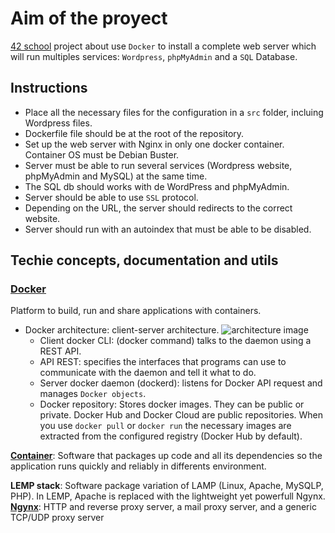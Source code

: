 # Aim of the proyect
[42 school][1] project about use `Docker` to install a complete web server which will run multiples services: `Wordpress`, `phpMyAdmin` and a `SQL` Database.

## Instructions
- Place all the necessary files for the configuration in a `src` folder, incluing Wordpress files.
- Dockerfile file should be at the root of the repository.
- Set up the web server with Nginx in only one docker container. Container OS must be Debian Buster.
- Server must be able to run several services (Wordpress website, phpMyAdmin and MySQL) at the same time.
- The SQL db should works with de WordPress and phpMyAdmin.
- Server should be able to use `SSL` protocol.
- Depending on the URL, the server should redirects to the correct website.
- Server should run with an autoindex that must be able to be disabled.

## Techie concepts, documentation and utils
### **[Docker][2]** 
Platform to build, run and share applications with containers.
* Docker architecture: client-server architecture.
![architecture image](https://www.imaginaformacion.com/wp-content/uploads/2018/11/img10-768x401.png)
    * Client docker CLI: (docker command) talks to the daemon using a REST API.
    * API REST: specifies the interfaces that programs can use to communicate with the daemon and tell it what to do.
    * Server docker daemon (dockerd): listens for Docker API request and manages `Docker objects`.
    * Docker repository: Stores docker images. They can be public or private. Docker Hub and Docker Cloud are public repositories. When you use `docker pull` or `docker run` the necessary images are extracted from the configured registry (Docker Hub by default).

**[Container][3]**: Software that packages up code and all its dependencies so the application runs quickly and reliably in differents environment.

**LEMP stack**: Software package  variation of LAMP (Linux, Apache, MySQLP, PHP). In LEMP, Apache is replaced with the lightweight yet powerfull Ngynx.
**[Ngynx][4]**: HTTP and reverse proxy server, a mail proxy server, and a generic TCP/UDP proxy server

[1]: https://www.42madrid.com/
[2]: https://docs.docker.com/
[3]: https://www.docker.com/resources/what-container
[4]: http://nginx.org/en/
